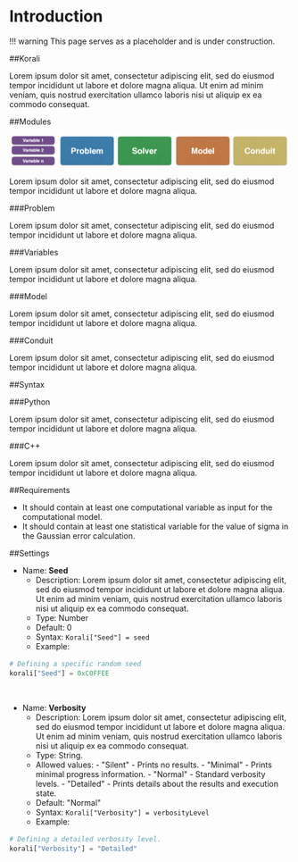 # Introduction

!!! warning
    This page serves as a placeholder and is under construction.


##Korali

Lorem ipsum dolor sit amet, consectetur adipiscing elit, sed do eiusmod tempor incididunt ut labore et dolore magna aliqua. Ut enim ad minim veniam, quis nostrud exercitation ullamco laboris nisi ut aliquip ex ea commodo consequat.

##Modules

![](modules.png)

Lorem ipsum dolor sit amet, consectetur adipiscing elit, sed do eiusmod tempor incididunt ut labore et dolore magna aliqua.

###Problem

Lorem ipsum dolor sit amet, consectetur adipiscing elit, sed do eiusmod tempor incididunt ut labore et dolore magna aliqua.

###Variables

Lorem ipsum dolor sit amet, consectetur adipiscing elit, sed do eiusmod tempor incididunt ut labore et dolore magna aliqua.

###Model

Lorem ipsum dolor sit amet, consectetur adipiscing elit, sed do eiusmod tempor incididunt ut labore et dolore magna aliqua.


###Conduit

Lorem ipsum dolor sit amet, consectetur adipiscing elit, sed do eiusmod tempor incididunt ut labore et dolore magna aliqua.

##Syntax

###Python

Lorem ipsum dolor sit amet, consectetur adipiscing elit, sed do eiusmod tempor incididunt ut labore et dolore magna aliqua.

###C++

Lorem ipsum dolor sit amet, consectetur adipiscing elit, sed do eiusmod tempor incididunt ut labore et dolore magna aliqua.

##Requirements

+ It should contain at least one computational variable as input for the computational model.
+ It should contain at least one statistical variable for the value of sigma in the Gaussian error calculation.

##Settings

+ Name: **Seed**
     - Description: Lorem ipsum dolor sit amet, consectetur adipiscing elit, sed do eiusmod tempor incididunt ut labore et dolore magna aliqua. Ut enim ad minim veniam, quis nostrud exercitation ullamco laboris nisi ut aliquip ex ea commodo consequat.
     - Type: Number
	 - Default: 0
	 - Syntax: `Korali["Seed"] = seed`
	 - Example:

```python
# Defining a specific random seed
korali["Seed"] = 0xC0FFEE
```

<br>

+ Name: **Verbosity**
     - Description: Lorem ipsum dolor sit amet, consectetur adipiscing elit, sed do eiusmod tempor incididunt ut labore et dolore magna aliqua. Ut enim ad minim veniam, quis nostrud exercitation ullamco laboris nisi ut aliquip ex ea commodo consequat.
     - Type: String.
	 - Allowed values:
	       - "Silent" - Prints no results.
		   - "Minimal" - Prints minimal progress information.
		   - "Normal" - Standard verbosity levels.
		   - "Detailed" - Prints details about the results and execution state.
	 - Default: "Normal"
	 - Syntax: `Korali["Verbosity"] = verbosityLevel`
	 - Example:

```python
# Defining a detailed verbosity level.
korali["Verbosity"] = "Detailed"
```
